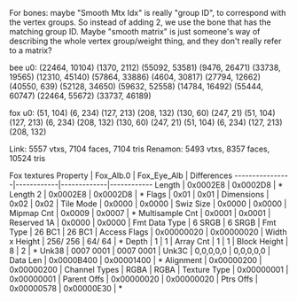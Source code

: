 For bones: maybe "Smooth Mtx Idx" is really "group ID", to correspond with the vertex groups. So instead of adding 2, we use the bone that has the matching group ID.
Maybe "smooth matrix" is just someone's way of describing the whole vertex group/weight thing, and they don't really refer to a matrix?

bee u0: (22464, 10104) (1370, 2112) (55092, 53581) (9476, 26471) (33738, 19565) (12310, 45140) (57864, 33886) (4604, 30817) (27794, 12662) (40550, 639) (52128, 34650) (59632, 52558) (14784, 16492) (55444, 60747) (22464, 55672) (33737, 46189)

fox u0: (51, 104) (6, 234) (127, 213) (208, 132) (130, 60) (247, 21) (51, 104) (127, 213) (6, 234) (208, 132) (130, 60) (247, 21) (51, 104) (6, 234) (127, 213) (208, 132)

Link:     5557 vtxs,  7104 faces,   7104 tris
Renamon:  5493 vtxs,  8357 faces,  10524 tris

Fox textures
Property        | Fox_Alb.0  | Fox_Eye_Alb | Differences
----------------|------------|-------------|------------
Length          | 0x0002E8   | 0x0002D8    | *
Length 2        | 0x0002E8   | 0x0002D8    | *
Flags           | 0x01       | 0x01        |
Dimensions      | 0x02       | 0x02        |
Tile Mode       | 0x0000     | 0x0000      |
Swiz Size       | 0x0000     | 0x0000      |
Mipmap Cnt      | 0x0009     | 0x0007      | *
Multisample Cnt | 0x0001     | 0x0001      |
Reserved 1A     | 0x0000     | 0x0000      |
Fmt Data Type   | 6 SRGB     | 6 SRGB      |
Fmt Type        | 26 BC1     | 26 BC1      |
Access Flags    | 0x00000020 | 0x00000020  |
Width x Height  | 256/  256  |  64/   64   | *
Depth           | 1          | 1           |
Array Cnt       | 1          | 1           |
Block Height    | 8          | 2           | *
Unk38           | 0007 0001  | 0007 0001   |
Unk3C           | 0,0,0,0,0  | 0,0,0,0,0   |
Data Len        | 0x0000B400 | 0x00001400  | *
Alignment       | 0x00000200 | 0x00000200  |
Channel Types   | RGBA       | RGBA        |
Texture Type    | 0x00000001 | 0x00000001  |
Parent Offs     | 0x00000020 | 0x00000020  |
Ptrs Offs       | 0x00000578 | 0x00000E30  | *
